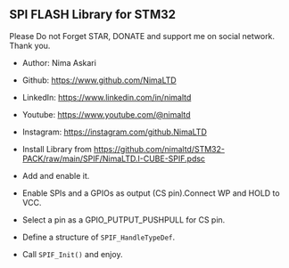 ## SPI FLASH Library for STM32  
Please Do not Forget STAR, DONATE and support me on social network.  
Thank you.  

*  Author:     Nima Askari  
*  Github:     https://www.github.com/NimaLTD  
*  LinkedIn:   https://www.linkedin.com/in/nimaltd  
*  Youtube:    https://www.youtube.com/@nimaltd  
*  Instagram:  https://instagram.com/github.NimaLTD  

* Install Library from https://github.com/nimaltd/STM32-PACK/raw/main/SPIF/NimaLTD.I-CUBE-SPIF.pdsc
* Add and enable it.
* Enable SPIs and a GPIOs as output (CS pin).Connect WP and HOLD to VCC.
* Select a pin as a GPIO_PUTPUT_PUSHPULL for CS pin.
* Define a structure of `SPIF_HandleTypeDef`.
* Call `SPIF_Init()` and enjoy.


